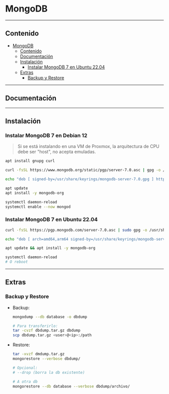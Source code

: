 # MongoDB

---

## Contenido

- [MongoDB](#mongodb)
  - [Contenido](#contenido)
  - [Documentación](#documentación)
  - [Instalación](#instalación)
    - [Instalar MongoDB 7 en Ubuntu 22.04](#instalar-mongodb-7-en-ubuntu-2204)
  - [Extras](#extras)
    - [Backup y Restore](#backup-y-restore)

---

## Documentación

---

## Instalación

### Instalar MongoDB 7 en Debian 12

> Si se está instalando en una VM de Proxmox, la arquitectura de CPU debe ser "host", no acepta emuladas.

```sh
apt install gnupg curl

curl -fsSL https://www.mongodb.org/static/pgp/server-7.0.asc | gpg -o /usr/share/keyrings/mongodb-server-7.0.gpg --dearmor

echo "deb [ signed-by=/usr/share/keyrings/mongodb-server-7.0.gpg ] http://repo.mongodb.org/apt/debian bookworm/mongodb-org/7.0 main" | tee /etc/apt/sources.list.d/mongodb-org-7.0.list

apt update
apt install -y mongodb-org

systemctl daemon-reload
systemctl enable --now mongod


```

### Instalar MongoDB 7 en Ubuntu 22.04

```sh
curl -fsSL https://pgp.mongodb.com/server-7.0.asc | sudo gpg -o /usr/share/keyrings/mongodb-server-7.0.gpg --dearmor

echo "deb [ arch=amd64,arm64 signed-by=/usr/share/keyrings/mongodb-server-7.0.gpg ] https://repo.mongodb.org/apt/ubuntu jammy/mongodb-org/7.0 multiverse" | sudo tee /etc/apt/sources.list.d/mongodb-org-7.0.list

apt update && apt install -y mongodb-org

systemctl daemon-reload
# O reboot
```

---

## Extras

### Backup y Restore

- Backup:

    ```sh
    mongodump --db database -o dbdump

    # Para transferirlo:
    tar -cvzf dbdump.tar.gz dbdump
    scp dbdump.tar.gz <user>@<ip>:/path
    ```

- Restore:

    ```sh
    tar -xvzf dmdump.tar.gz
    mongorestore --verbose dbdump/

    # Opcional:
    # --drop (borra la db existente)

    # A otra db
    mongorestore --db database --verbose dbdump/archivo/
    ```
